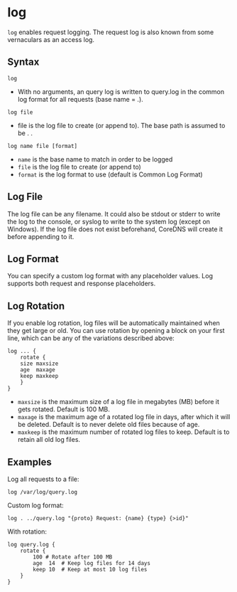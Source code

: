 # log

`log` enables request logging. The request log is also known from some vernaculars as an access log.

## Syntax

~~~
log
~~~

* With no arguments, an query log is written to query.log in the common log format for all requests
    (base name = .).

~~~
log file
~~~

* file is the log file to create (or append to). The base path is assumed to be . .

~~~
log name file [format]
~~~

* `name` is the base name to match in order to be logged
* `file` is the log file to create (or append to)
* `format` is the log format to use (default is Common Log Format)

## Log File

The log file can be any filename. It could also be stdout or stderr to write the log to the console,
or syslog to write to the system log (except on Windows). If the log file does not exist beforehand,
CoreDNS will create it before appending to it.

## Log Format

You can specify a custom log format with any placeholder values. Log supports both request and response placeholders.

## Log Rotation

If you enable log rotation, log files will be automatically maintained when they get large or old.
You can use rotation by opening a block on your first line, which can be any of the variations
described above:

~~~
log ... {
    rotate {
    size maxsize
    age  maxage
    keep maxkeep
    }
}
~~~

* `maxsize` is the maximum size of a log file in megabytes (MB) before it gets rotated. Default is 100 MB.
* `maxage` is the maximum age of a rotated log file in days, after which it will be deleted. Default is to never delete old files because of age.
* `maxkeep` is the maximum number of rotated log files to keep. Default is to retain all old log files.

## Examples

Log all requests to a file:

~~~
log /var/log/query.log
~~~

Custom log format:

~~~
log . ../query.log "{proto} Request: {name} {type} {>id}"
~~~

With rotation:

~~~
log query.log {
    rotate {
        100 # Rotate after 100 MB
        age  14  # Keep log files for 14 days
        keep 10  # Keep at most 10 log files
    }
}
